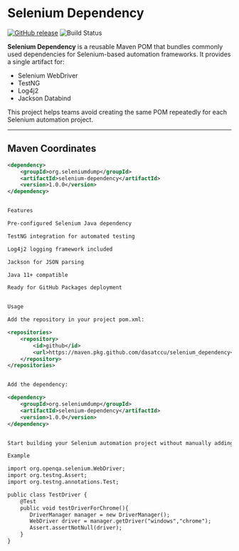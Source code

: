 # Selenium Dependency

[![GitHub release](https://img.shields.io/github/v/release/dasatccu/selenium_dependency?style=flat-square)](https://github.com/dasatccu/selenium_dependency/releases)
![Build Status](https://github.com/dasatccu/selenium_dependency/actions/workflows/java-ci.yml/badge.svg?branch=master)

**Selenium Dependency** is a reusable Maven POM that bundles commonly used dependencies for Selenium-based automation frameworks. It provides a single artifact for:

- Selenium WebDriver
- TestNG
- Log4j2
- Jackson Databind

This project helps teams avoid creating the same POM repeatedly for each Selenium automation project.

---

## Maven Coordinates

```xml
<dependency>
    <groupId>org.seleniumdump</groupId>
    <artifactId>selenium-dependency</artifactId>
    <version>1.0.0</version>
</dependency>


Features

Pre-configured Selenium Java dependency

TestNG integration for automated testing

Log4j2 logging framework included

Jackson for JSON parsing

Java 11+ compatible

Ready for GitHub Packages deployment


Usage

Add the repository in your project pom.xml:

<repositories>
    <repository>
        <id>github</id>
        <url>https://maven.pkg.github.com/dasatccu/selenium_dependency</url>
    </repository>
</repositories>


Add the dependency:

<dependency>
    <groupId>org.seleniumdump</groupId>
    <artifactId>selenium-dependency</artifactId>
    <version>1.0.0</version>
</dependency>


Start building your Selenium automation project without manually adding dependencies each time.

Example

import org.openqa.selenium.WebDriver;
import org.testng.Assert;
import org.testng.annotations.Test;

public class TestDriver {
    @Test
    public void testDriverForChrome(){
       DriverManager manager = new DriverManager();
       WebDriver driver = manager.getDriver("windows","chrome");
       Assert.assertNotNull(driver);
    }
}
